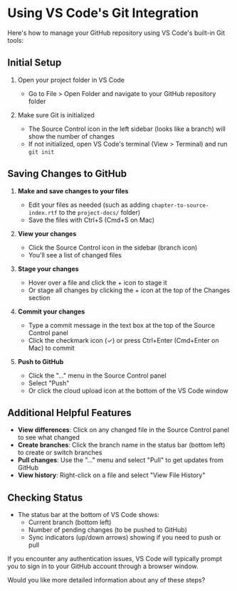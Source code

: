 # Using VS Code's Git Integration

Here's how to manage your GitHub repository using VS Code's built-in Git tools:

## Initial Setup
1. Open your project folder in VS Code
   - Go to File > Open Folder and navigate to your GitHub repository folder

2. Make sure Git is initialized
   - The Source Control icon in the left sidebar (looks like a branch) will show the number of changes
   - If not initialized, open VS Code's terminal (View > Terminal) and run `git init`

## Saving Changes to GitHub

1. **Make and save changes to your files**
   - Edit your files as needed (such as adding `chapter-to-source-index.rtf` to the `project-docs/` folder)
   - Save the files with Ctrl+S (Cmd+S on Mac)

2. **View your changes**
   - Click the Source Control icon in the sidebar (branch icon)
   - You'll see a list of changed files

3. **Stage your changes**
   - Hover over a file and click the + icon to stage it
   - Or stage all changes by clicking the + icon at the top of the Changes section

4. **Commit your changes**
   - Type a commit message in the text box at the top of the Source Control panel
   - Click the checkmark icon (✓) or press Ctrl+Enter (Cmd+Enter on Mac) to commit

5. **Push to GitHub**
   - Click the "..." menu in the Source Control panel
   - Select "Push"
   - Or click the cloud upload icon at the bottom of the VS Code window

## Additional Helpful Features

- **View differences**: Click on any changed file in the Source Control panel to see what changed
- **Create branches**: Click the branch name in the status bar (bottom left) to create or switch branches
- **Pull changes**: Use the "..." menu and select "Pull" to get updates from GitHub
- **View history**: Right-click on a file and select "View File History"

## Checking Status

- The status bar at the bottom of VS Code shows:
  - Current branch (bottom left)
  - Number of pending changes (to be pushed to GitHub)
  - Sync indicators (up/down arrows) showing if you need to push or pull

If you encounter any authentication issues, VS Code will typically prompt you to sign in to your GitHub account through a browser window.

Would you like more detailed information about any of these steps?
